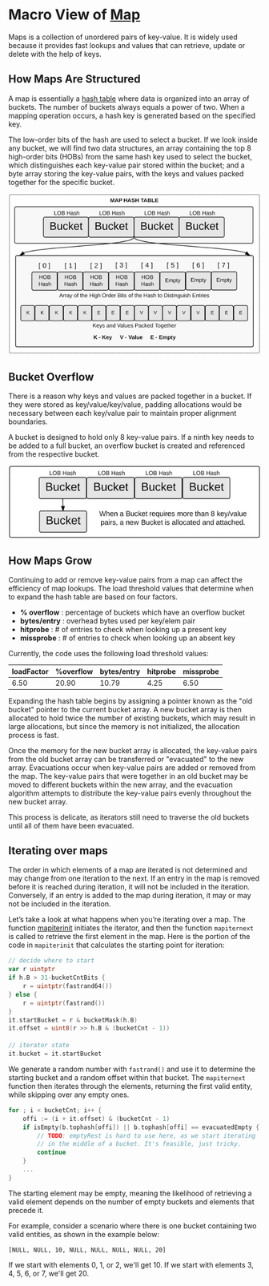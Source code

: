# Macro View of [Map](https://github.com/golang/go/blob/master/src/runtime/map.go)

Maps is a collection of unordered pairs of key-value. It is widely used because it provides fast lookups and values that can retrieve, update or delete with the help of keys.

## How Maps Are Structured

A map is essentially a [hash table](https://en.wikipedia.org/wiki/Hash_table) where data is organized into an array of buckets. The number of buckets always equals a power of two. When a mapping operation occurs, a hash key is generated based on the specified key.

The low-order bits of the hash are used to select a bucket. If we look inside any bucket, we will find two data structures, an array containing the top 8 high-order bits (HOBs) from the same hash key used to select the bucket, which distinguishes each key-value pair stored within the bucket; and a byte array storing the key-value pairs, with the keys and values packed together for the specific bucket.

![Hash Map](images/hash-map.jpg)

## Bucket Overflow

There is a reason why keys and values are packed together in a bucket. If they were stored as key/value/key/value, padding allocations would be necessary between each key/value pair to maintain proper alignment boundaries.

A bucket is designed to hold only 8 key-value pairs. If a ninth key needs to be added to a full bucket, an overflow bucket is created and referenced from the respective bucket.

![Bucket Overflow](images/overflow-bucket.jpg)

## How Maps Grow

Continuing to add or remove key-value pairs from a map can affect the efficiency of map lookups. The load threshold values that determine when to expand the hash table are based on four factors.

- **% overflow**  : percentage of buckets which have an overflow bucket
- **bytes/entry** : overhead bytes used per key/elem pair
- **hitprobe**    : # of entries to check when looking up a present key
- **missprobe**   : # of entries to check when looking up an absent key

Currently, the code uses the following load threshold values:

| loadFactor | %overflow | bytes/entry | hitprobe | missprobe |
|------------|-----------|-------------|----------|-----------|
| 6.50       | 20.90     | 10.79       |   4.25   | 6.50      |

Expanding the hash table begins by assigning a pointer known as the "old bucket" pointer to the current bucket array. A new bucket array is then allocated to hold twice the number of existing buckets, which may result in large allocations, but since the memory is not initialized, the allocation process is fast.

Once the memory for the new bucket array is allocated, the key-value pairs from the old bucket array can be transferred or "evacuated" to the new array. Evacuations occur when key-value pairs are added or removed from the map. The key-value pairs that were together in an old bucket may be moved to different buckets within the new array, and the evacuation algorithm attempts to distribute the key-value pairs evenly throughout the new bucket array.

This process is delicate, as iterators still need to traverse the old buckets until all of them have been evacuated.

## Iterating over maps

The order in which elements of a map are iterated is not determined and may change from one iteration to the next. If an entry in the map is removed before it is reached during iteration, it will not be included in the iteration. Conversely, if an entry is added to the map during iteration, it may or may not be included in the iteration.

Let’s take a look at what happens when you’re iterating over a map. The function [mapiterinit](https://github.com/golang/go/blob/bd5de19b368536574682c45cca9f7864a4eca6d2/src/runtime/map.go#L845-L856) initiates the iterator, and then the function `mapiternext` is called to retrieve the first element in the map. Here is the portion of the code in `mapiterinit` that calculates the starting point for iteration:

```go
// decide where to start
var r uintptr
if h.B > 31-bucketCntBits {
    r = uintptr(fastrand64())
} else {
    r = uintptr(fastrand())
}
it.startBucket = r & bucketMask(h.B)
it.offset = uint8(r >> h.B & (bucketCnt - 1))

// iterator state
it.bucket = it.startBucket
```

We generate a random number with `fastrand()` and use it to determine the starting bucket and a random offset within that bucket. The `mapiternext` function then iterates through the elements, returning the first valid entity, while skipping over any empty ones.

```go
for ; i < bucketCnt; i++ {
    offi := (i + it.offset) & (bucketCnt - 1)
    if isEmpty(b.tophash[offi]) || b.tophash[offi] == evacuatedEmpty {
        // TODO: emptyRest is hard to use here, as we start iterating
        // in the middle of a bucket. It's feasible, just tricky.
        continue
    }
    ...
}
```

The starting element may be empty, meaning the likelihood of retrieving a valid element depends on the number of empty buckets and elements that precede it.

For example, consider a scenario where there is one bucket containing two valid entities, as shown in the example below:

```text
[NULL, NULL, 10, NULL, NULL, NULL, NULL, 20]
```

If we start with elements 0, 1, or 2, we'll get 10. If we start with elements 3, 4, 5, 6, or 7, we'll get 20.
